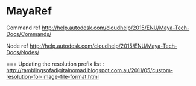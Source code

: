 # MayaRef

Command ref
http://help.autodesk.com/cloudhelp/2015/ENU/Maya-Tech-Docs/Commands/

Node ref
http://help.autodesk.com/cloudhelp/2015/ENU/Maya-Tech-Docs/Nodes/


===
Updating the resolution prefix list :
http://ramblingsofadigitalnomad.blogspot.com.au/2011/05/custom-resolution-for-image-file-format.html

